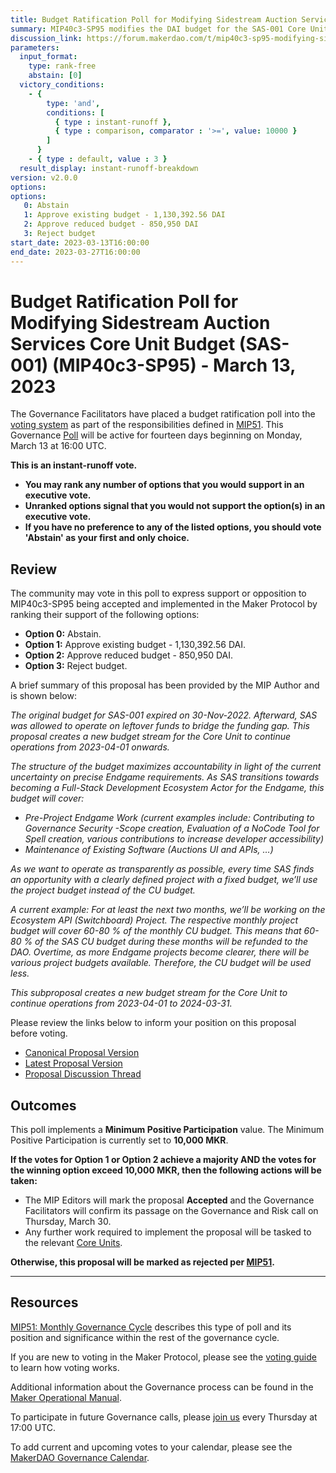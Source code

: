 ```yaml
---
title: Budget Ratification Poll for Modifying Sidestream Auction Services Core Unit Budget (SAS-001) (MIP40c3-SP95) - March 13, 2023
summary: MIP40c3-SP95 modifies the DAI budget for the SAS-001 Core Unit, continuing operations from 2023-04-01 until 2024-03-31.
discussion_link: https://forum.makerdao.com/t/mip40c3-sp95-modifying-sidestream-auction-services-core-unit-budget-sas-001/19737
parameters:
  input_format:
    type: rank-free
    abstain: [0]
  victory_conditions:
    - {
        type: 'and',
        conditions: [
          { type : instant-runoff },
          { type : comparison, comparator : '>=', value: 10000 }
        ]
      }
    - { type : default, value : 3 }
  result_display: instant-runoff-breakdown
version: v2.0.0
options:
options:
   0: Abstain
   1: Approve existing budget - 1,130,392.56 DAI
   2: Approve reduced budget - 850,950 DAI
   3: Reject budget
start_date: 2023-03-13T16:00:00
end_date: 2023-03-27T16:00:00
---
```

# Budget Ratification Poll for Modifying Sidestream Auction Services Core Unit Budget (SAS-001) (MIP40c3-SP95) - March 13, 2023

The Governance Facilitators have placed a budget ratification poll into the [voting system](https://vote.makerdao.com/polling) as part of the responsibilities defined in [MIP51](https://mips.makerdao.com/mips/details/MIP51). This Governance [Poll](https://manual.makerdao.com/governance/governance-cycle/monthly-governance-cycle#week-2) will be active for fourteen days beginning on Monday, March 13 at 16:00 UTC.

**This is an instant-runoff vote.**
- **You may rank any number of options that you would support in an executive vote.**
- **Unranked options signal that you would not support the option(s) in an executive vote.**
- **If you have no preference to any of the listed options, you should vote 'Abstain' as your first and only choice.**

## Review

The community may vote in this poll to express support or opposition to MIP40c3-SP95 being accepted and implemented in the Maker Protocol by ranking their support of the following options:

* **Option 0:** Abstain.
* **Option 1:** Approve existing budget - 1,130,392.56 DAI.
* **Option 2:** Approve reduced budget - 850,950 DAI.
* **Option 3:** Reject budget.

A brief summary of this proposal has been provided by the MIP Author and is shown below:

*The original budget for SAS-001 expired on 30-Nov-2022. Afterward, SAS was allowed to operate on leftover funds to bridge the funding gap. This proposal creates a new budget stream for the Core Unit to continue operations from 2023-04-01 onwards.*

*The structure of the budget maximizes accountability in light of the current uncertainty on precise Endgame requirements. As SAS transitions towards becoming a Full-Stack Development Ecosystem Actor for the Endgame, this budget will cover:*

- *Pre-Project Endgame Work (current examples include: Contributing to Governance Security -Scope creation, Evaluation of a NoCode Tool for Spell creation, various contributions to increase developer accessibility)*
- *Maintenance of Existing Software (Auctions UI and APIs, …)*

*As we want to operate as transparently as possible, every time SAS finds an opportunity with a clearly defined project with a fixed budget, we’ll use the project budget instead of the CU budget.*

*A current example: For at least the next two months, we’ll be working on the Ecosystem API (Switchboard) Project. The respective monthly project budget will cover 60-80 % of the monthly CU budget. This means that 60-80 % of the SAS CU budget during these months will be refunded to the DAO. Overtime, as more Endgame projects become clearer, there will be various project budgets available. Therefore, the CU budget will be used less.*

*This subproposal creates a new budget stream for the Core Unit to continue operations from 2023-04-01 to 2024-03-31.*

Please review the links below to inform your position on this proposal before voting.
* [Canonical Proposal Version](https://github.com/makerdao/mips/blob/0966a7d3d69d42701051fe3013ec55750d1672ea/MIP40/MIP40c3-Subproposals/MIP40c3-SP95.md)
* [Latest Proposal Version](https://mips.makerdao.com/mips/details/MIP40c3SP95)
* [Proposal Discussion Thread](https://forum.makerdao.com/t/mip40c3-sp95-modifying-sidestream-auction-services-core-unit-budget-sas-001/19737)

## Outcomes

This poll implements a **Minimum Positive Participation** value. The Minimum Positive Participation is currently set to **10,000 MKR**.

**If the votes for Option 1 or Option 2 achieve a majority AND the votes for the winning option exceed 10,000 MKR, then the following actions will be taken:**
* The MIP Editors will mark the proposal **Accepted** and the Governance Facilitators will confirm its passage on the Governance and Risk call on Thursday, March 30. 
* Any further work required to implement the proposal will be tasked to the relevant [Core Units](https://mips.makerdao.com/mips/details/MIP38#mip38c2-core-unit-state).

**Otherwise, this proposal will be marked as rejected per [MIP51](https://mips.makerdao.com/mips/details/MIP51#mip51c2-ratification-poll).**

---

## Resources

[MIP51: Monthly Governance Cycle](https://mips.makerdao.com/mips/details/MIP51) describes this type of poll and its position and significance within the rest of the governance cycle.

If you are new to voting in the Maker Protocol, please see the [voting guide](https://manual.makerdao.com/governance/voting-in-makerdao/on-chain-governance) to learn how voting works.

Additional information about the Governance process can be found in the [Maker Operational Manual](https://manual.makerdao.com).

To participate in future Governance calls, please [join us](https://forum.makerdao.com/tag/pubcall-:-governance-and-risk) every Thursday at 17:00 UTC.

To add current and upcoming votes to your calendar, please see the [MakerDAO Governance Calendar](https://manual.makerdao.com/makerdao/calendars/governance-calendar).
